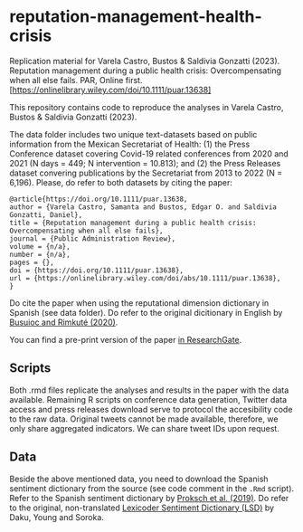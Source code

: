 # reputation-management-health-crisis
Replication material for Varela Castro, Bustos &amp; Saldivia Gonzatti (2023). Reputation management during a public health crisis: Overcompensating when all else fails. PAR, Online first. [https://onlinelibrary.wiley.com/doi/10.1111/puar.13638]

This repository contains code to reproduce the analyses in Varela Castro, Bustos &amp; Saldivia Gonzatti (2023).

The data folder includes two unique text-datasets based on public information from the Mexican Secretariat of Health: (1) the Press Conference dataset covering Covid-19 related conferences from 2020 and 2021 (N days = 449; N intervention = 10.813); and (2) the Press Releases dataset convering publications by the Secretariat from 2013 to 2022 (N = 6,196). Please, do refer to both datasets by citing the paper:

```
@article{https://doi.org/10.1111/puar.13638,
author = {Varela Castro, Samanta and Bustos, Edgar O. and Saldivia Gonzatti, Daniel},
title = {Reputation management during a public health crisis: Overcompensating when all else fails},
journal = {Public Administration Review},
volume = {n/a},
number = {n/a},
pages = {},
doi = {https://doi.org/10.1111/puar.13638},
url = {https://onlinelibrary.wiley.com/doi/abs/10.1111/puar.13638},
}
```
Do cite the paper when using the reputational dimension dictionary in Spanish (see data folder). Do refer to the original dicitionary in English by [Busuioc and Rimkuté (2020)](https://www.tandfonline.com/doi/full/10.1080/13501763.2019.1603248).

You can find a pre-print version of the paper [in ResearchGate](https://www.researchgate.net/publication/369767678_Reputation_Management_During_a_Public_Health_Crisis_The_COVID_-19_Pandemic_in_Mexico).

## Scripts

Both .rmd files replicate the analyses and results in the paper with the data available. Remaining R scripts on conference data generation, Twitter data access and press releases download serve to protocol the accesibility code to the raw data. Original tweets cannot be made available, therefore, we only share aggregated indicators. We can share tweet IDs upon request.

## Data

Beside the above mentioned data, you need to download the Spanish sentiment dictionary from the source (see code comment in the `.Rmd` script). Refer to the Spanish sentiment dictionary by [Proksch et al. (2019)](https://dataverse.harvard.edu/dataset.xhtml?persistentId=doi:10.7910/DVN/ALFLK6&version=1.0). Do refer to the original, non-translated [Lexicoder Sentiment Dictionary (LSD)](https://www.snsoroka.com/data-lexicoder/) by Daku, Young and Soroka.


